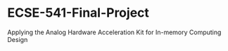 # ECSE-541-Final-Project
Applying the Analog Hardware Acceleration Kit for In-memory Computing Design
